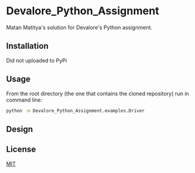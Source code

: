 # Devalore_Python_Assignment

Matan Matitya's solution for Devalore's Python assignment.

## Installation

Did not uploaded to PyPi

## Usage

From the root directory (the one that contains the cloned repository) run in command line:

```bash
python -m Devalore_Python_Assignment.examples.Driver 
```

## Design



## License
[MIT](https://choosealicense.com/licenses/mit/)
